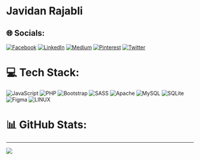 # Javidan Rajabli 
## 🌐 Socials:
[![Facebook](https://img.shields.io/badge/Facebook-%231877F2.svg?logo=Facebook&logoColor=white)](https://facebook.com/https://www.facebook.com/profile.php?id=100014446688989)  [![LinkedIn](https://img.shields.io/badge/LinkedIn-%230077B5.svg?logo=linkedin&logoColor=white)](https://linkedin.com/in/https://www.linkedin.com/in/javidan-rajabli-a62827174/) [![Medium](https://img.shields.io/badge/Medium-12100E?logo=medium&logoColor=white)](https://medium.com/@https://medium.com/@mustafakemal_17072) [![Pinterest](https://img.shields.io/badge/Pinterest-%23E60023.svg?logo=Pinterest&logoColor=white)](https://pinterest.com/https://www.pinterest.com/cavidanrcbli/) [![Twitter](https://img.shields.io/badge/Twitter-%231DA1F2.svg?logo=Twitter&logoColor=white)](https://twitter.com/https://twitter.com/javidanrajabli) 

# 💻 Tech Stack:
![JavaScript](https://img.shields.io/badge/javascript-%23323330.svg?style=for-the-badge&logo=javascript&logoColor=%23F7DF1E) ![PHP](https://img.shields.io/badge/php-%23777BB4.svg?style=for-the-badge&logo=php&logoColor=white) ![Bootstrap](https://img.shields.io/badge/bootstrap-%23563D7C.svg?style=for-the-badge&logo=bootstrap&logoColor=white) ![SASS](https://img.shields.io/badge/SASS-hotpink.svg?style=for-the-badge&logo=SASS&logoColor=white) ![Apache](https://img.shields.io/badge/apache-%23D42029.svg?style=for-the-badge&logo=apache&logoColor=white) ![MySQL](https://img.shields.io/badge/mysql-%2300f.svg?style=for-the-badge&logo=mysql&logoColor=white) ![SQLite](https://img.shields.io/badge/sqlite-%2307405e.svg?style=for-the-badge&logo=sqlite&logoColor=white) 	![Figma](https://img.shields.io/badge/figma-%23F24E1E.svg?style=for-the-badge&logo=figma&logoColor=white) ![LINUX](https://img.shields.io/badge/Linux-FCC624?style=for-the-badge&logo=linux&logoColor=black)
# 📊 GitHub Stats:

---
[![](https://visitcount.itsvg.in/api?id=Javidan-R&icon=3&color=9)](https://visitcount.itsvg.in)

